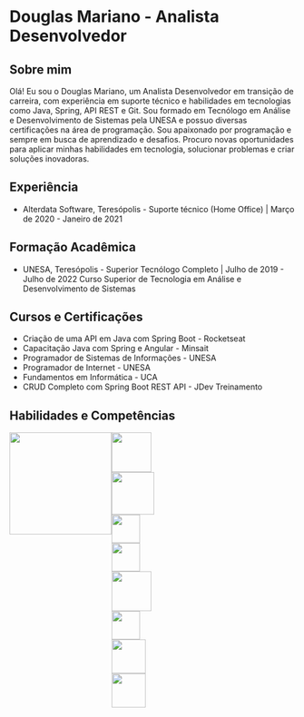 # Douglas Mariano - Analista Desenvolvedor

## Sobre mim

Olá! Eu sou o Douglas Mariano, um Analista Desenvolvedor em transição de carreira, com experiência em suporte técnico e habilidades em tecnologias como Java, Spring, API REST e Git. Sou formado em Tecnólogo em Análise e Desenvolvimento de Sistemas pela UNESA e possuo diversas certificações na área de programação.
Sou apaixonado por programação e sempre em busca de aprendizado e desafios. Procuro novas oportunidades para aplicar minhas habilidades em tecnologia, solucionar problemas e criar soluções inovadoras.


## Experiência

- Alterdata Software, Teresópolis - Suporte técnico (Home Office) | Março de 2020 - Janeiro de 2021

## Formação Acadêmica

- UNESA, Teresópolis - Superior Tecnólogo Completo | Julho de 2019 - Julho de 2022
  Curso Superior de Tecnologia em Análise e Desenvolvimento de Sistemas

## Cursos e Certificações

- Criação de uma API em Java com Spring Boot - Rocketseat
- Capacitação Java com Spring e Angular - Minsait
- Programador de Sistemas de Informações - UNESA
- Programador de Internet - UNESA
- Fundamentos em Informática - UCA
- CRUD Completo com Spring Boot REST API - JDev Treinamento


## Habilidades e Competências

<div style="display: flex; flex-direction: row;">
  <a href="https://github.com/Douglas-Mariano">
    <img loading="lazy" height="180em" src="https://github-readme-stats.vercel.app/api/top-langs/?username=Douglas-Mariano&layout=compact&langs_count=7&theme=tokyonight"/>
  </a>
  <div style="display: flex; flex-direction: column;">
    <img height="70" src="https://cdn.jsdelivr.net/gh/devicons/devicon/icons/java/java-original-wordmark.svg" />  
    <img height="75" src="https://cdn.jsdelivr.net/gh/devicons/devicon/icons/spring/spring-original-wordmark.svg" />  
    <img height="50" src="https://cdn.jsdelivr.net/gh/devicons/devicon/icons/git/git-plain.svg" />  
    <img height="50" src="https://cdn.jsdelivr.net/gh/devicons/devicon/icons/postgresql/postgresql-plain-wordmark.svg" />  
    <img height="70" src="https://cdn.jsdelivr.net/gh/devicons/devicon/icons/mysql/mysql-original-wordmark.svg" />  
    <img height="50" src="https://cdn.jsdelivr.net/gh/devicons/devicon/icons/react/react-original.svg" />  
    <img height="60" src="https://cdn.jsdelivr.net/gh/devicons/devicon/icons/html5/html5-plain-wordmark.svg" />  
    <img height="60" src="https://cdn.jsdelivr.net/gh/devicons/devicon/icons/css3/css3-plain-wordmark.svg" /> 
  </div>
</div>

          























